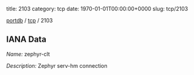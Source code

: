 title: 2103
category: tcp
date: 1970-01-01T00:00:00+0000
slug: tcp/2103

[portdb](/) / [tcp](/category/tcp.html) / 2103


## IANA Data

_Name:_ zephyr-clt

_Description:_ Zephyr serv-hm connection

